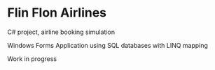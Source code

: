 # Flin Flon Airlines

C# project, airline booking simulation

Windows Forms Application using SQL databases with LINQ mapping

Work in progress